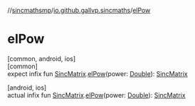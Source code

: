 //[sincmathsmp](../../index.md)/[io.github.gallvp.sincmaths](index.md)/[elPow](el-pow.md)

# elPow

[common, android, ios]\
[common]\
expect infix fun [SincMatrix](-sinc-matrix/index.md).[elPow](el-pow.md)(power: [Double](https://kotlinlang.org/api/latest/jvm/stdlib/kotlin/-double/index.html)): [SincMatrix](-sinc-matrix/index.md)

[android, ios]\
actual infix fun [SincMatrix](-sinc-matrix/index.md).[elPow](el-pow.md)(power: [Double](https://kotlinlang.org/api/latest/jvm/stdlib/kotlin/-double/index.html)): [SincMatrix](-sinc-matrix/index.md)
